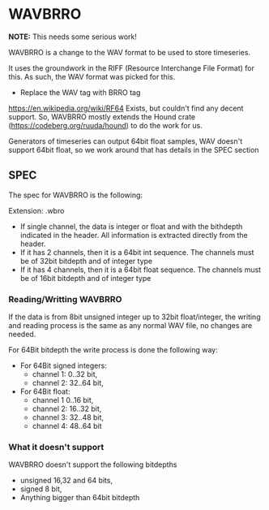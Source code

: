 # WAVBRRO

**NOTE:** This needs some serious work!

WAVBRRO is a change to the WAV format to be used to store timeseries.

It uses the groundwork in the RIFF (Resource Interchange File Format) for this. As such, the WAV format was picked for this.

- Replace the WAV tag with BRRO tag

https://en.wikipedia.org/wiki/RF64 Exists, but couldn't find any decent support. So, WAVBRRO mostly extends the Hound crate (https://codeberg.org/ruuda/hound) to do the work for us.

Generators of timeseries can output 64bit float samples, WAV doesn't support 64bit float, so we work around that has details in the SPEC section

## SPEC

The spec for WAVBRRO is the following:

Extension: .wbro

- If single channel, the data is integer or float and with the bithdepth indicated in the header. All information is extracted directly from the header.
- If it has 2 channels, then it is a 64bit int sequence. The channels must be of 32bit bitdepth and of integer type
- If it has 4 channels, then it is a 64bit float sequence. The channels must be of 16bit bitdepth and of integer type

### Reading/Writting WAVBRRO

If the data is from 8bit unsigned integer up to 32bit float/integer, the writing and reading process is the same as
any normal WAV file, no changes are needed.

For 64Bit bitdepth the write process is done the following way:

- For 64Bit signed integers:
  - channel 1: 0..32 bit,
  - channel 2: 32..64 bit,
- For 64Bit float:
  - channel 1 0..16 bit,
  - channel 2: 16..32 bit,
  - channel 3: 32..48 bit,
  - channel 4: 48..64 bit

### What it doesn't support

WAVBRRO doesn't support the following bitdepths

- unsigned 16,32 and 64 bits,
- signed 8 bit,
- Anything bigger than 64bit bitdepth
